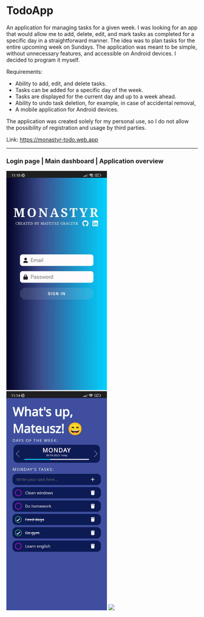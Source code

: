 # TodoApp

An application for managing tasks for a given week. I was looking for an app that would allow me to add, delete, edit, and mark tasks as completed for a specific day in a straightforward manner. The idea was to plan tasks for the entire upcoming week on Sundays. The application was meant to be simple, without unnecessary features, and accessible on Android devices. I decided to program it myself.

Requirements:
* Ability to add, edit, and delete tasks.
* Tasks can be added for a specific day of the week.
* Tasks are displayed for the current day and up to a week ahead.
* Ability to undo task deletion, for example, in case of accidental removal,
* A mobile application for Android devices.

The application was created solely for my personal use, so I do not allow the possibility of registration and usage by third parties.

Link: https://monastyr-todo.web.app

-------------------------------
### Login page | Main dashboard | Application overview

<div style="display: inline">
  <img src="docs/login-page.jpg" width="265px" height="auto"/>
  <img src="docs/dashboard.jpg" width="265px" height="auto"/>
  <img src="docs/app-overview.gif" width="265px" height="auto"/>
</div>
